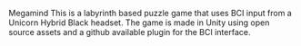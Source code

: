 Megamind
This is a labyrinth based puzzle game that uses BCI input from a Unicorn Hybrid Black headset.
The game is made in Unity using open source assets and a github available plugin for the BCI interface.
